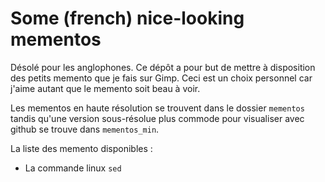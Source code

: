 # Some (french) nice-looking mementos

Désolé pour les anglophones. Ce dépôt a pour but de mettre à disposition des petits memento que je fais sur Gimp. Ceci est un choix personnel car j'aime autant que le memento soit beau à voir.

Les mementos en haute résolution se trouvent dans le dossier `mementos` tandis qu'une version sous-résolue plus commode pour visualiser avec github se trouve dans `mementos_min`.

La liste des memento disponibles :

- La commande linux `sed`